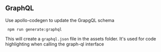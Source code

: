 
## GraphQL

Use apollo-codegen to update the GrapgQL schema

``` npm run generate:graphql```

This will create a `graphql.json` file in the assets folder. It's used for code highlighting when calling the graph-ql interface